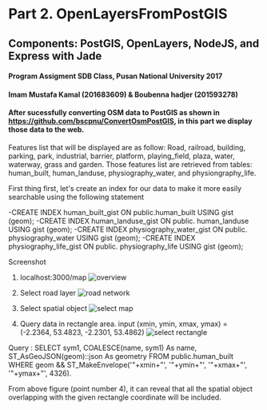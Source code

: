 # Part 2. OpenLayersFromPostGIS
## Components: PostGIS, OpenLayers, NodeJS, and Express with Jade
#### Program Assigment SDB Class, Pusan National University 2017
#### Imam Mustafa Kamal (201683609) & Boubenna hadjer (201593278)

#### After sucessfully converting OSM data to PostGIS as shown in https://github.com/bscpnu/ConvertOsmPostGIS, in this part we display those data to the web. 

Features list that will be displayed are as follow:
Road, railroad, building, parking, park, industrial, barrier, platform, playing_field, plaza, water, waterway, grass and garden. Those features list are retrieved from tables: human_built, human_landuse, physiography_water, and physiongraphy_life.

First thing first, let's create an index for our data to make it more easily searchable using the following statement

-CREATE INDEX human_built_gist ON public.human_built USING gist (geom);
-CREATE INDEX human_landuse_gist ON public. human_landuse USING gist (geom);
-CREATE INDEX physiography_water_gist ON public. physiography_water USING gist (geom);
-CREATE INDEX physiography_life_gist ON public. physiography_life USING gist (geom);

Screenshot
1. localhost:3000/map
![overview](https://user-images.githubusercontent.com/29518994/27261767-c2bc8fca-5484-11e7-8269-6c0156540efe.png)

2. Select road layer
![road network](https://user-images.githubusercontent.com/29518994/27261789-2d7fc4c6-5485-11e7-9ea8-76d4080a04da.png)

3. Select spatial object
![select map](https://user-images.githubusercontent.com/29518994/27261800-55b71d86-5485-11e7-8adb-b4a701fbad3f.png)

4. Query data in rectangle area. input (xmin, ymin, xmax, ymax) = (-2.2364, 53.4823, -2.2301, 53.4862)
![select rectangle](https://user-images.githubusercontent.com/29518994/27261816-8f46dcb2-5485-11e7-8586-1e2b06ef09ea.png)

Query : SELECT sym1, COALESCE(name, sym1) As name, ST_AsGeoJSON(geom)::json As geometry FROM public.human_built WHERE geom && ST_MakeEnvelope(\'"+xmin+"\', \'"+ymin+"\', \'"+xmax+"\', \'"+ymax+"\', 4326).

From above figure (point number 4), it can reveal that all the spatial object overlapping with the given rectangle coordinate will be included.
